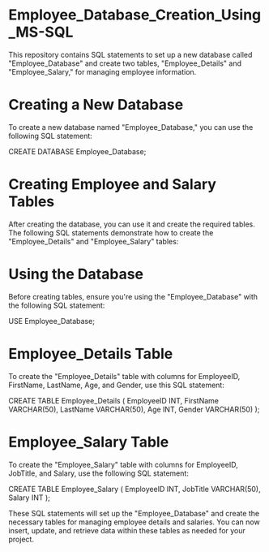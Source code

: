 # Employee_Database_Creation_Using_MS-SQL
This repository contains SQL statements to set up a new database called "Employee_Database" and create two tables, "Employee_Details" and "Employee_Salary," for managing employee information.

# Creating a New Database
To create a new database named "Employee_Database," you can use the following SQL statement:

CREATE DATABASE Employee_Database;

# Creating Employee and Salary Tables
After creating the database, you can use it and create the required tables. The following SQL statements demonstrate how to create the "Employee_Details" and "Employee_Salary" tables:

# Using the Database
Before creating tables, ensure you're using the "Employee_Database" with the following SQL statement:

USE Employee_Database;

# Employee_Details Table
To create the "Employee_Details" table with columns for EmployeeID, FirstName, LastName, Age, and Gender, use this SQL statement:

CREATE TABLE Employee_Details
(
	EmployeeID INT,
    FirstName VARCHAR(50),
    LastName VARCHAR(50),
    Age INT,
    Gender VARCHAR(50)
);

# Employee_Salary Table
To create the "Employee_Salary" table with columns for EmployeeID, JobTitle, and Salary, use the following SQL statement:

CREATE TABLE Employee_Salary
(
    EmployeeID INT,
    JobTitle VARCHAR(50),
    Salary INT
);


These SQL statements will set up the "Employee_Database" and create the necessary tables for managing employee details and salaries. You can now insert, update, and retrieve data within these tables as needed for your project.
